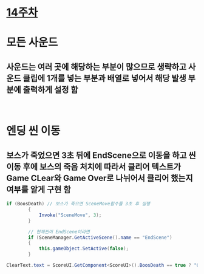 # [14주차](/README.md)

# 모든 사운드
## 사운드는 여러 곳에 해당하는 부분이 많으므로 생략하고 사운드 클립에 1개를 넣는 부분과 배열로 넣어서 해당 발생 부분에 출력하게 설정 함

</br>

# 엔딩 씬 이동
## 보스가 죽었으면 3초 뒤에 EndScene으로 이동을 하고 씬 이동 후에 보스의 죽음 처치에 따라서 클리어 텍스트가 Game CLear와 Game Over로 나뉘어서 클리어 했는지 여부를 알게 구현 함
```cs
if (BoosDeath) // 보스가 죽으면 SceneMove함수를 3초 후 실행
        {
            Invoke("SceneMove", 3);
        }

        // 현재씬이 EndScene이라면
        if (SceneManager.GetActiveScene().name == "EndScene")
        {
            this.gameObject.SetActive(false);
        }

ClearText.text = ScoreUI.GetComponent<ScoreUI>().BoosDeath == true ? "Game Clear" : "Game Over";
```
